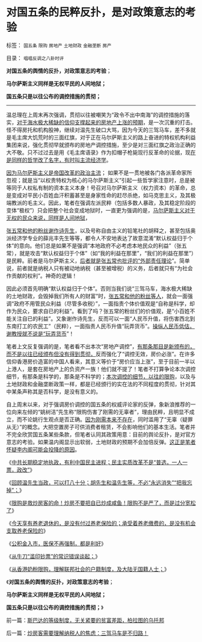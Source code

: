# 对国五条的民粹反扑，是对政策意志的考验

标签： `国五条` `限购` `房地产` `土地财政` `金融垄断` `房产` 

目录： `唱唱反调之八卦时评`

**对国五条的舆情的反扑，对政策意志的考验**；

**马尔萨斯主义同样是无权平民的人间地狱；**

**国五条只是以往公布的调控措施的贯彻；**

****

温总理在上周末再次强调，贯彻以往被嘲笑为“政令不出中南海”的调控措施的落实，[对于海水极大稀缺的信仰支撑起来的房地产上涨的预期](../../../2007/10/5/远离经适房：租赁补贴和廉租房瓦解房地产泡沫.md)，是一次沉重的打击。怪不得房托和机构股神，继续对温先生破口大骂，因为今天的三驾马车，差不多就是毛主席大饥荒时的三面红旗，对于正在马尔萨斯主义的路上奋进的特权机构利益集团来说，强化贯彻早就颁布的房地产调控措施，至少是对三面红旗之政治正确的大不敬。只不过过去是用《毛主席语录》作为扣帽子枪毙现行反革命的论据，现[在是同样的哲学改了名字，有时叫主流经济学](../../../2009/9/9/经济学，政治中的经济学和“政治经济学”.md)。

[因为马尔萨斯主义是帝国改革的政治主流](../../../2013/3/2/“权益归于个体”是明朝式朋党政治的克星.md)；
如果不是一贯地被各门各派革命家所忽视；就是当“以权贵特权为核心的马尔萨斯主义”引起一些哲学家注意时，总是被等同于人权私有制的资本主义本身！号召对马尔萨斯主义（权力资本）的革命，总是变成对平民小百姓血汗积蓄甚至是身家性命的赶尽杀绝，如马克思主义，及其极端教派的毛主义。因此，笔者在强调左派民粹（包括多数人暴政，及其稳定阶段的变体“极权”）只会把整个社会变成地狱时，一直更为强调的是，[马尔萨斯主义对于无权的民众来说，同样是人间地狱](../../../2013/2/12/“市场总能擦屁股”之“要死！老百姓先死”.md)，

[张五常和他的粉丝谢作诗先生](../../../2013/1/17/“农民工，及人民币升值与否”的哲学谜底.md)，以及号称自由主义的铅笔社的胡释之，甚至包括奥派经济学专业的薛兆丰先生等等，都令人不安地表达了故意混淆“默认权益归于个体”的意向。他们总是如果不是强调“本地政府不必考虑本地民众的利益”（张五常），就是攻击“默认权益归于个体”（如“我的利益在那里”，“我们的利益在那里”）是民粹。前者是马尔萨斯主义，[后者就是张五常也批评的“外部责任理论](../../../2013/2/18/理解薛兆丰，胡释之，胡星斗，张五常，李银河等人的错误.md)”。简单说，前者就是纳税人只有被动地纳税（甚至被增税）的义务，后者就只有“为社会作贡献的权利”。神奇的逻辑！

因此必须首先明确“默认权益归于个体”。否则当我们说“三驾马车，海水极大稀缺的土地财政，会毁掉我们所有人的财富”时，[张五常和他的粉丝等人](../../../2012/6/22/所谓“人民币国际化”的买办利益集团.md)，就会一面强调“政府不用管民众利益（尽管多收税）”，一面指责个体价值观是“自称是科学，却作为民众，要求自已的利益”。看到了吗？张五常的粉丝们的价值观，是“小百姓不能关注自已的利益”。又象谢作诗先生，反而可以一面“人民币升值，将伤害西北到东南打工的农民工”（民粹），一面指责人民币升值“玩弄货币”。[操纵人民币低估，谢教授就不说是“玩弄货币](../../../2011/11/30/平价购买力的货币“稳定”：汇率稳定则通货膨胀.md)”！

笔者上文反复强调的是，笔者看不出本次“房地产调控”，[有那条那目是新颁布的，而不是以往已经颁布但没有得到贯彻，](../../../2012/3/14/总理要禁毒，机构毒瘾大发作！.md)反而强化了“调控无效，房价必涨”。在许多信仰香港房价造富的中国人看来，其意义等价于“房价应当上涨”，至于目前一半以上港人，是套在房地产上的负资产一族！他们就不提了！笔者不打算争论本次调控细节，有那条是科学的，那条是不科学的；[本次调控的细节，以往的限购](../../../2013/2/25/限购是救炒房客！不要把自已炒成咸鱼！.md)，以及与土地财政和金融垄断政策一样，都是已经颁行的实在法的不同程度的贯彻，针对其中某条声称其是否科学，是没有意义的。

自上周末以来，对于强调房价调控的国五条的权威评论家的反弹，象新浪推荐的一位向来左倾的“姚树洁”先生称“限购伤害了刚需的无辜者”，理由民粹，且明显不成立，而不论姚行生观点是否正确。[因为刚需本来不存在](../../../2013/2/7/N多套房不是罪恶，暴露了“刚性需求”是什么玩意！.md)，同时滥用了“无辜（疑罪从无）”的概念。大把空置房子可供消费者租赁，不会影响他们的基本生活。笔者并不完全欣赏国五条某些条款，但笔者认同其政策用意：目前的舆论反扑，是对官方意志的考验。如果温内阁显示出软弱，土地财政的预期不会加倍反弹。[这正是笔者怀疑李内阁可能会投降的原因](../../../2013/1/14/“高房价不能拉动经济”等价于“大萧条不能拉动增长”.md)。



《[中共长期稳定地执政，有利中国民主进程；民主实质改革不是“普选，一人一票，政改”](../../../2013/2/24/中共长期稳定地执政，有利中国民主进程；.md)》

《[回顾温先生当政，可以打八十分；胡先生和温先生等，不必“永远消失”“把我忘掉”；](../../../2013/2/24/温先生当政，可以打八十分.md)》

《[限购是救炒房客的命！炒房不要把自已炒成咸鱼！限购不是严了，而是过分宽松了](../../../2013/2/25/限购是救炒房客！不要把自已炒成咸鱼！.md)》

《[今天享有养老退休的，是没有付过养老保险的；承受着养老缴费的，是没有机会支取养老保险的](../../../2013/2/26/养老保险“现收现支”，现在缴费的，退休时等死吧.md)》

《[公积金入市，医保不再强制，都是利好](../../../2013/2/27/公积金入市，医保不再强制，都是利好.md)》

《[从牛刀“滥印钞票”的常识错误谈起；](../../../2013/2/28/从牛刀先生“央行没有滥印钞票”的常识错误谈起.md)》

《[从香港奶粉限购，理解联邦社会的户籍制度，及大陆无国籍人士；](../../../2013/3/1/从香港奶粉限购，理解联邦的户籍制度，及大陆无国籍人士；.md)》

《**对国五条的舆情的反扑，对政策意志的考验**；

**马尔萨斯主义同样是无权平民的人间地狱；**

**国五条只是以往公布的调控措施的贯彻；**》



前一篇：[斯巴达的等级制度，无关紧要的贫富差距，柏拉图的乌托邦](../../../2013/3/4/斯巴达的等级制度，无关紧要的贫富差距，柏拉图的乌托邦.md)

后一篇：[炒房客需要理解纳税人的焦虑：三驾马车是不归路！](../../../2013/3/4/炒房客需要理解纳税人的焦虑：三驾马车是不归路！.md)
